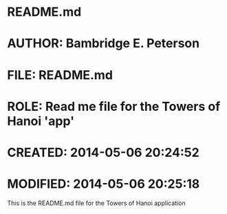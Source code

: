 # README.md
#
# AUTHOR:   Bambridge E. Peterson
# FILE:     README.md
# ROLE:     Read me file for the Towers of Hanoi 'app'
# CREATED:  2014-05-06 20:24:52
# MODIFIED: 2014-05-06 20:25:18

This is the README.md file for the Towers of Hanoi application
